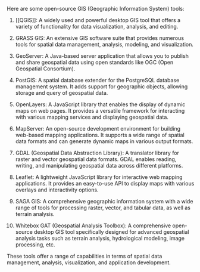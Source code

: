 
Here are some open-source GIS (Geographic Information System) tools:

1. [[QGIS]]: A widely used and powerful desktop GIS tool that offers a variety of functionality for data visualization, analysis, and editing.

2. GRASS GIS: An extensive GIS software suite that provides numerous tools for spatial data management, analysis, modeling, and visualization.

3. GeoServer: A Java-based server application that allows you to publish and share geospatial data using open standards like OGC (Open Geospatial Consortium).

4. PostGIS: A spatial database extender for the PostgreSQL database management system. It adds support for geographic objects, allowing storage and query of geospatial data.

5. OpenLayers: A JavaScript library that enables the display of dynamic maps on web pages. It provides a versatile framework for interacting with various mapping services and displaying geospatial data.

6. MapServer: An open-source development environment for building web-based mapping applications. It supports a wide range of spatial data formats and can generate dynamic maps in various output formats.

7. GDAL (Geospatial Data Abstraction Library): A translator library for raster and vector geospatial data formats. GDAL enables reading, writing, and manipulating geospatial data across different platforms.

8. Leaflet: A lightweight JavaScript library for interactive web mapping applications. It provides an easy-to-use API to display maps with various overlays and interactivity options.

9. SAGA GIS: A comprehensive geographic information system with a wide range of tools for processing raster, vector, and tabular data, as well as terrain analysis.

10. Whitebox GAT (Geospatial Analysis Toolbox): A comprehensive open-source desktop GIS tool specifically designed for advanced geospatial analysis tasks such as terrain analysis, hydrological modeling, image processing, etc.

These tools offer a range of capabilities in terms of spatial data management, analysis, visualization, and application development.